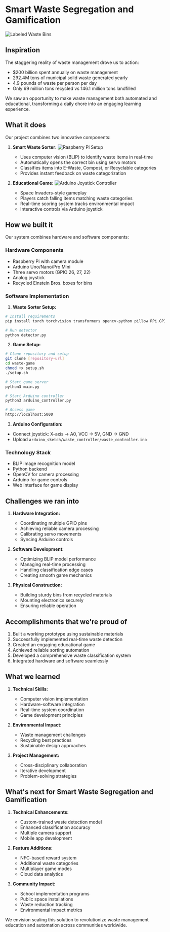 # Smart Waste Segregation and Gamification

![Labeled Waste Bins](images/labeledBins.jpeg)

## Inspiration
The staggering reality of waste management drove us to action:
- $200 billion spent annually on waste management
- 292.4M tons of municipal solid waste generated yearly
- 4.9 pounds of waste per person per day
- Only 69 million tons recycled vs 146.1 million tons landfilled

We saw an opportunity to make waste management both automated and educational, transforming a daily chore into an engaging learning experience.

## What it does
Our project combines two innovative components:

1. **Smart Waste Sorter:**
   ![Raspberry Pi Setup](images/pi.jpeg)
   - Uses computer vision (BLIP) to identify waste items in real-time
   - Automatically opens the correct bin using servo motors
   - Classifies items into E-Waste, Compost, or Recyclable categories
   - Provides instant feedback on waste categorization

2. **Educational Game:**
   ![Arduino Joystick Controller](images/joystick.jpeg)
   - Space Invaders-style gameplay
   - Players catch falling items matching waste categories
   - Real-time scoring system tracks environmental impact
   - Interactive controls via Arduino joystick

## How we built it
Our system combines hardware and software components:

### Hardware Components
- Raspberry Pi with camera module
- Arduino Uno/Nano/Pro Mini
- Three servo motors (GPIO 26, 27, 22)
- Analog joystick
- Recycled Einstein Bros. boxes for bins

### Software Implementation

1. **Waste Sorter Setup:**
```bash
# Install requirements
pip install torch torchvision transformers opencv-python pillow RPi.GPIO

# Run detector
python detector.py
```

2. **Game Setup:**
```bash
# Clone repository and setup
git clone [repository-url]
cd waste-game
chmod +x setup.sh
./setup.sh

# Start game server
python3 main.py

# Start Arduino controller
python3 arduino_controller.py

# Access game
http://localhost:5000
```

3. **Arduino Configuration:**
- Connect joystick: X-axis → A0, VCC → 5V, GND → GND
- Upload `arduino_sketch/waste_controller/waste_controller.ino`

### Technology Stack
- BLIP image recognition model
- Python backend
- OpenCV for camera processing
- Arduino for game controls
- Web interface for game display

## Challenges we ran into
1. **Hardware Integration:**
   - Coordinating multiple GPIO pins
   - Achieving reliable camera processing
   - Calibrating servo movements
   - Syncing Arduino controls

2. **Software Development:**
   - Optimizing BLIP model performance
   - Managing real-time processing
   - Handling classification edge cases
   - Creating smooth game mechanics

3. **Physical Construction:**
   - Building sturdy bins from recycled materials
   - Mounting electronics securely
   - Ensuring reliable operation

## Accomplishments that we're proud of
1. Built a working prototype using sustainable materials
2. Successfully implemented real-time waste detection
3. Created an engaging educational game
4. Achieved reliable sorting automation
5. Developed a comprehensive waste classification system
6. Integrated hardware and software seamlessly

## What we learned
1. **Technical Skills:**
   - Computer vision implementation
   - Hardware-software integration
   - Real-time system coordination
   - Game development principles

2. **Environmental Impact:**
   - Waste management challenges
   - Recycling best practices
   - Sustainable design approaches

3. **Project Management:**
   - Cross-disciplinary collaboration
   - Iterative development
   - Problem-solving strategies

## What's next for Smart Waste Segregation and Gamification
1. **Technical Enhancements:**
   - Custom-trained waste detection model
   - Enhanced classification accuracy
   - Multiple camera support
   - Mobile app development

2. **Feature Additions:**
   - NFC-based reward system
   - Additional waste categories
   - Multiplayer game modes
   - Cloud data analytics

3. **Community Impact:**
   - School implementation programs
   - Public space installations
   - Waste reduction tracking
   - Environmental impact metrics

We envision scaling this solution to revolutionize waste management education and automation across communities worldwide.
